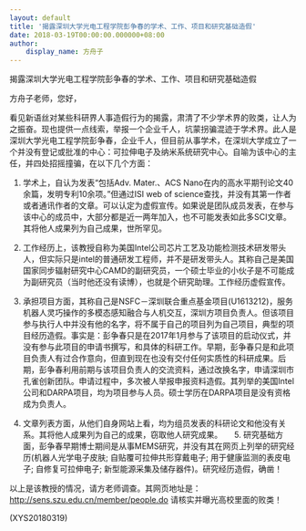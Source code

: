 ```yaml
---
layout: default
title: '揭露深圳大学光电工程学院彭争春的学术、工作、项目和研究基础造假'
date: 2018-03-19T00:00:00.000000+08:00
author:
    display_name: 方舟子
---
```


揭露深圳大学光电工程学院彭争春的学术、工作、项目和研究基础造假

方舟子老师，您好，

看见新语丝对某些科研界人事造假行为的揭露，肃清了不少学术界的败类，让人为之振奋。现也提供一点线索，举报一个企业千人，坑蒙拐骗混迹于学术界。此人是深圳大学光电工程学院彭争春，企业千人，但目前从事学术，在深圳大学成立了一个并没有登记或批准的中心：可拉伸电子及纳米系统研究中心。自喻为该中心的主任，并四处招摇撞骗，在以下几个方面：

1.    学术上，自认为发表“包括Adv. Mater.、ACS Nano在内的高水平期刊论文40余篇，发明专利10余项。”但通过ISI web of science查找，并没有其第一作者或者通讯作者的文章。可以认定为虚假宣传。如果说是团队成员发表，在参与该中心的成员中，大部分都是近一两年加入，也不可能发表如此多SCI文章。其将他人成果列为自己成果，世所罕见。

2.    工作经历上，该教授自称为美国Intel公司芯片工艺及功能检测技术研发带头人，但实际只是intel的普通研发工程师，并不是研发带头人。其称自己是美国国家同步辐射研究中心CAMD的副研究员，一个硕士毕业的小伙子是不可能成为副研究员（当时他还没有读博），也就是个研究助理。工作经历虚假宣传。

3.    承担项目方面，其称自己是NSFC－深圳联合重点基金项目(U1613212)，服务机器人灵巧操作的多模态感知融合与人机交互，深圳方项目负责人。但该项目参与执行人中并没有他的名字，将不属于自己的项目列为自己项目，典型的项目经历造假。事实是：彭争春只是在2017年1月参与了该项目的启动仪式，并没有参与此项目的申请书撰写，和具体的科研工作。早期，彭争春只是和此项目负责人有过合作意向，但直到现在也没有交付任何实质性的科研成果。后期，彭争春利用前期与该项目负责人的交流资料，通过改换名字，申请深圳市孔雀创新团队。申请过程中，多次被人举报申报资料造假。其列举的美国Intel公司和DARPA项目，均为项目参与人员。硕士学历在DARPA项目是没有资格成为负责人。

4.    文章列表方面，从他们自身网站上看，均为组员发表的科研论文和他没有关系。其将他人成果列为自己的成果，窃取他人研究成果。　　5.    研究基础方面，彭争春早期博士期间是从事MEMS研究，并没有其在网页上列举的研究经历(机器人光学电子皮肤; 自贴覆可拉伸共形穿戴电子; 用于健康监测的表皮电子; 自修复可拉伸电子; 新型能源采集及储存器件)。研究经历造假，确凿！

以上是该教授的情况，请方老师调查。其网页地址是：http://sens.szu.edu.cn/member/people.do 请核实并曝光高校里面的败类！

(XYS20180319)

